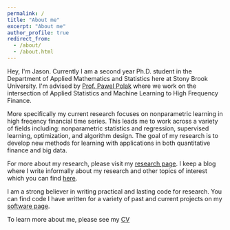 ```yaml
---
permalink: /
title: "About me"
excerpt: "About me"
author_profile: true
redirect_from: 
  - /about/
  - /about.html
---
```




Hey, I'm Jason. Currently I am a second year Ph.D. student in the Department of Applied Mathematics and Statistics here at Stony Brook University. I'm advised by [Prof. Pawel Polak](https://sites.google.com/view/pawelpolak)  where we work on the intersection of Applied Statistics and Machine Learning to High Frequency Finance. 

More specifically my current research focuses on nonparametric learning in high freqency financial time series. This leads me to work across a variety of fields including: nonparametric statistics and regression, supervised learning, optimization, and algorithm design. The goal of my research is to develop new methods for learning with applications in both quantitative finance and big data.

For more about my research, please visit my [research page](/research/). I keep a blog where I write informally about my research and other topics of interest which you can find [here](/year-archive/). 

I am a strong believer in writing practical and lasting code for research. You can find code  I have written for a variety of past and current projects on my [software page](/software/).

To learn more about me, please see my [CV](/files/Jason_Bohne_CV.pdf)

